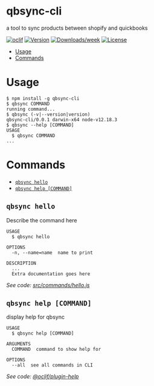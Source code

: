 qbsync-cli
==========

a tool to sync products between shopify and  quickbooks

[![oclif](https://img.shields.io/badge/cli-oclif-brightgreen.svg)](https://oclif.io)
[![Version](https://img.shields.io/npm/v/qbsync-cli.svg)](https://npmjs.org/package/qbsync-cli)
[![Downloads/week](https://img.shields.io/npm/dw/qbsync-cli.svg)](https://npmjs.org/package/qbsync-cli)
[![License](https://img.shields.io/npm/l/qbsync-cli.svg)](https://github.com/umran/qbsync-cli/blob/master/package.json)

<!-- toc -->
* [Usage](#usage)
* [Commands](#commands)
<!-- tocstop -->
# Usage
<!-- usage -->
```sh-session
$ npm install -g qbsync-cli
$ qbsync COMMAND
running command...
$ qbsync (-v|--version|version)
qbsync-cli/0.0.1 darwin-x64 node-v12.18.3
$ qbsync --help [COMMAND]
USAGE
  $ qbsync COMMAND
...
```
<!-- usagestop -->
# Commands
<!-- commands -->
* [`qbsync hello`](#qbsync-hello)
* [`qbsync help [COMMAND]`](#qbsync-help-command)

## `qbsync hello`

Describe the command here

```
USAGE
  $ qbsync hello

OPTIONS
  -n, --name=name  name to print

DESCRIPTION
  ...
  Extra documentation goes here
```

_See code: [src/commands/hello.js](https://github.com/umran/qbsync-cli/blob/v0.0.1/src/commands/hello.js)_

## `qbsync help [COMMAND]`

display help for qbsync

```
USAGE
  $ qbsync help [COMMAND]

ARGUMENTS
  COMMAND  command to show help for

OPTIONS
  --all  see all commands in CLI
```

_See code: [@oclif/plugin-help](https://github.com/oclif/plugin-help/blob/v3.2.0/src/commands/help.ts)_
<!-- commandsstop -->

